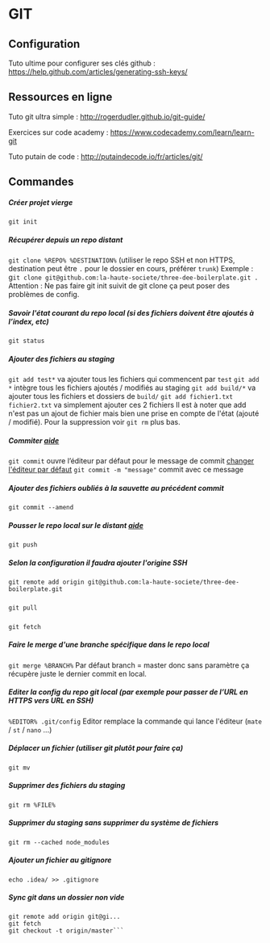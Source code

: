 # GIT

## Configuration

Tuto ultime pour configurer ses clés github :
https://help.github.com/articles/generating-ssh-keys/


## Ressources en ligne

Tuto git ultra simple :
http://rogerdudler.github.io/git-guide/

Exercices sur code academy :
https://www.codecademy.com/learn/learn-git

Tuto putain de code :
http://putaindecode.io/fr/articles/git/


## Commandes

##### Créer projet vierge
`git init`

##### Récupérer depuis un repo distant
`git clone %REPO% %DESTINATION%`
(utiliser le repo SSH et non HTTPS, destination peut être `.` pour le dossier en cours, préférer `trunk`)
Exemple : g`it clone git@github.com:la-haute-societe/three-dee-boilerplate.git .`
Attention : Ne pas faire git init suivit de git clone ça peut poser des problèmes de config.

##### Savoir l'état courant du repo local (si des fichiers doivent être ajoutés à l’index, etc)
`git status`

##### Ajouter des fichiers au staging
`git add test*` va ajouter tous les fichiers qui commencent par `test`
`git add *` intègre tous les fichiers ajoutés / modifiés au staging
`git add build/*` va ajouter tous les fichiers et dossiers de `build/`
`git add fichier1.txt fichier2.txt` va simplement ajouter ces 2 fichiers
Il est à noter que add n'est pas un ajout de fichier mais bien une prise en compte de l'état (ajouté / modifié).
Pour la suppression voir `git rm` plus bas.

##### Commiter [aide](http://git-scm.com/docs/git-commit)
`git commit` ouvre l’éditeur par défaut pour le message de commit [changer l'éditeur par défaut](https://help.github.com/articles/associating-text-editors-with-git/)
`git commit -m "message"` commit avec ce message

##### Ajouter des fichiers oubliés à la sauvette au précédent commit
`git commit --amend`

##### Pousser le repo local sur le distant [aide](https://help.github.com/articles/pushing-to-a-remote/)
`git push`

##### Selon la configuration il faudra ajouter l'origine SSH
`git remote add origin git@github.com:la-haute-societe/three-dee-boilerplate.git`

##### 
`git pull`

##### 
`git fetch`

##### Faire le merge d'une branche spécifique dans le repo local
`git merge %BRANCH%`
Par défaut branch = master donc sans paramètre ça récupère juste le dernier commit en local.

##### Editer la config du repo git local (par exemple pour passer de l’URL en HTTPS vers URL en SSH)
`%EDITOR% .git/config`
Editor remplace la commande qui lance l'éditeur (`mate` / `st` / `nano` ...)

##### Déplacer un fichier (utiliser git plutôt pour faire ça)
`git mv`

##### Supprimer des fichiers du staging
`git rm %FILE%`

##### Supprimer du staging sans supprimer du système de fichiers
`git rm --cached node_modules`

##### Ajouter un fichier au gitignore
`echo .idea/ >> .gitignore`

##### Sync git dans un dossier non vide
```git init
git remote add origin git@gi...
git fetch
git checkout -t origin/master```